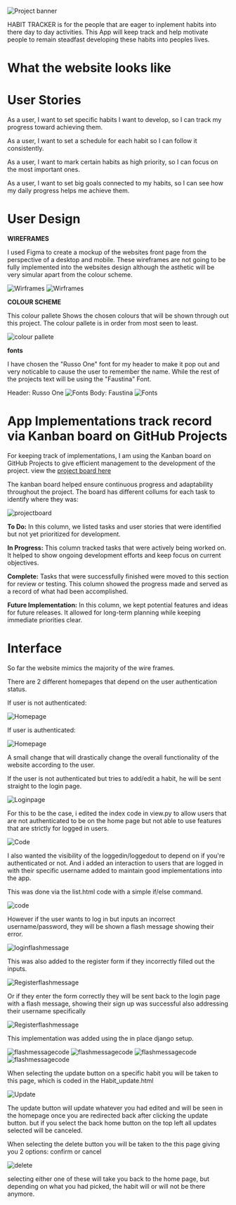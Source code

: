 ![Project banner](/Media/HABIT%20TRACKER%20(1).png)

HABIT TRACKER is for the people that are eager to inplement habits into there day to day activities. This App will keep track and help motivate people to remain steadfast developing these habits into peoples lives.

# What the website looks like



# User Stories

As a user, I want to set specific habits I want to develop, so I can track my progress toward achieving them.

As a user, I want to set a schedule for each habit so I can follow it consistently.

As a user, I want to mark certain habits as high priority, so I can focus on the most important ones.

As a user, I want to set big goals connected to my habits, so I can see how my daily progress helps me achieve them.

# User Design

**WIREFRAMES**

I used Figma to create a mockup of the websites front page from the perspective of a desktop and mobile. These wireframes are not going to be fully implemented into the websites design although the asthetic will be very simular apart from the colour scheme.

![Wirframes](/Media/Habit%20tracker.png)
![Wirframes](/Media/habit%20tracks%20phone.png)

**COLOUR SCHEME**

This colour pallete Shows the chosen colours that will be shown through out this project. The colour pallete is in order from most seen to least.

![colour pallete](/Media/color%20pallete.png)

**fonts**

I have chosen the "Russo One" font for my header to make it pop out and very noticable to cause the user to remember the name. While the rest of the projects text will be using the "Faustina" Font.

Header: Russo One
![Fonts](/Media/Font%20header.png)
Body: Faustina
![Fonts](/Media/Rest%20font.png)


# App Implementations track record via Kanban board on GitHub Projects

For keeping track of implementations, I am using the Kanban board on GitHub Projects to give efficient management to the development of the project. view the [project board here](https://github.com/users/WhatTheyOnn/projects/2)

The kanban board helped ensure continuous progress and adaptability throughout the project. The board has different collums for each task to identify where they was:

![projectboard](/Media/project%20board.png)


**To Do:** In this column, we listed tasks and user stories that were identified but not yet prioritized for development.

**In Progress:** This column tracked tasks that were actively being worked on.
It helped to show ongoing development efforts and keep focus on current objectives.

**Complete:** Tasks that were successfully finished were moved to this section for review or testing.
This column showed the progress made and served as a record of what had been accomplished.

**Future Implementation:** In this column, we kept potential features and ideas for future releases.
It allowed for long-term planning while keeping immediate priorities clear.




# Interface 

So far the website mimics the majority of the wire frames. 

There are 2 different homepages that depend on the user authentication status.

If user is not authenticated:


![Homepage](/WebsiteMedia/Home%20page.png)


If user is authenticated: 


![Homepage](/WebsiteMedia/home%20page%20when%20logged%20in.png)


A small change that will drastically change the overall functionality of the website according to the user.

If the user is not authenticated but tries to add/edit a habit, he will be sent straight to the login page.



![Loginpage](/WebsiteMedia/Log%20in%20page.png)


For this to be the case, i edited the index code in view.py to allow users that are not authenticated to be on the home page but not able to use features that are strictly for logged in users.


![Code](/WebsiteMedia/Home%20page%20code.png)


I also wanted the visibility of the loggedin/loggedout to depend on if you're authenticated or not. And i added an interaction to users that are logged in with their specific username added to maintain good implementations into the app.

This was done via the list.html code with a simple if/else command.

![code](/WebsiteMedia/home%20page%20code%202.png)


However if the user wants to log in but inputs an incorrect username/password, they will be shown a flash message showing their error.


![loginflashmessage](/WebsiteMedia/Log%20in%20page%20when%20incorrect.png)


This was also added to the register form if they incorrectly filled out the inputs.

![Registerflashmessage](/WebsiteMedia/sign%20up%20with%20error%20message.png)


Or if they enter the form correctly they will be sent back to the login page with a flash message, showing their sign up was successful also addressing their username specifically

![Registerflashmessage](/WebsiteMedia/login%20auth.png)

This implementation was added using the in place django setup.


![flashmessagecode](/WebsiteMedia/flash%20messages%20code%201.png)
![flashmessagecode](/WebsiteMedia/flash%20messsages%20code%202.png)
![flashmessagecode](/WebsiteMedia/login%20flashmessage%20code.png)
![flashmessagecode](/WebsiteMedia/register%20flash%20message%20code.png)

When selecting the update button on a specific habit you will be taken to this page, which is coded in the Habit_update.html


![Update](/WebsiteMedia/Update%20section.png)

The update button will update whatever you had edited and will be seen in the homepage once you are redirected back after clicking the update button. but if you select the back home button on the top left all updates selected will be canceled.


When selecting the delete button you will be taken to the this page giving you 2 options: confirm or cancel

![delete](/WebsiteMedia/Delete%20section.png)

selecting either one of these will take you back to the home page, but depending on what you had picked, the habit will or will not be there anymore.

